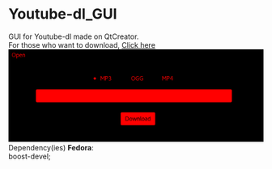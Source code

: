 # Youtube-dl_GUI
GUI for Youtube-dl made on QtCreator. <br>
For those who want to download, <a target="_blank" href="https://github.com/MarechalLima/Youtube-dl_GUI/raw/master/Youtube-dl_GUI"> Click here </a> <br>
<img src="https://github.com/MarechalLima/Youtube-dl_GUI/raw/master/img/screenshot.png"> <br>
Dependency(ies) <b>Fedora</b>: <br>
    boost-devel;
